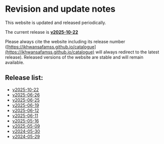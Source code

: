 # Revision and update notes

This website is updated and released periodically. 

The current release is **[v2025-10-22](https://ikhwansafamss.github.io/catalogue/v2025-10-22)**

Please always cite the website including its release number 
([https://ikhwansafamss.github.io/catalogue](https://ikhwansafamss.github.io/catalogue) 
will always redirect to the latest release).
Released versions of the website are stable and will remain available.

## Release list:
<!-- INSERT NEWER VERSION BELOW THIS -->
* [v2025-10-22](https://ikhwansafamss.github.io/catalogue/v2025-10-22)
* [v2025-06-26](https://ikhwansafamss.github.io/catalogue/v2025-06-26)
* [v2025-06-25](https://ikhwansafamss.github.io/catalogue/v2025-06-25)
* [v2025-06-19](https://ikhwansafamss.github.io/catalogue/v2025-06-19)
* [v2025-06-12](https://ikhwansafamss.github.io/catalogue/v2025-06-12)
* [v2025-06-11](https://ikhwansafamss.github.io/catalogue/v2025-06-11)
* [v2025-05-16](https://ikhwansafamss.github.io/catalogue/v2025-05-16)
* [v2025-05-09](https://ikhwansafamss.github.io/catalogue/v2025-05-09)
* [v2024-05-30](https://ikhwansafamss.github.io/catalogue/v2024-05-30)
* [v2024-05-29](https://ikhwansafamss.github.io/catalogue/v2024-05-29)
